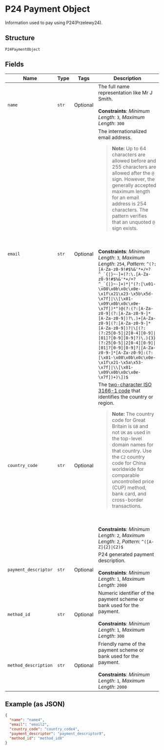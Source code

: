
# P24 Payment Object

Information used to pay using P24(Przelewy24).

## Structure

`P24PaymentObject`

## Fields

| Name | Type | Tags | Description |
|  --- | --- | --- | --- |
| `name` | `str` | Optional | The full name representation like Mr J Smith.<br><br>**Constraints**: *Minimum Length*: `3`, *Maximum Length*: `300` |
| `email` | `str` | Optional | The internationalized email address.<blockquote><strong>Note:</strong> Up to 64 characters are allowed before and 255 characters are allowed after the <code>@</code> sign. However, the generally accepted maximum length for an email address is 254 characters. The pattern verifies that an unquoted <code>@</code> sign exists.</blockquote><br><br>**Constraints**: *Minimum Length*: `3`, *Maximum Length*: `254`, *Pattern*: ``^(?:[A-Za-z0-9!#$%&'*+/=?^_`{\|}~-]+(?:\.[A-Za-z0-9!#$%&'*+/=?^_`{\|}~-]+)*\|"(?:[\x01-\x08\x0b\x0c\x0e-\x1f\x21\x23-\x5b\x5d-\x7f]\|\\[\x01-\x09\x0b\x0c\x0e-\x7f])*")@(?:(?:[A-Za-z0-9](?:[A-Za-z0-9-]*[A-Za-z0-9])?\.)+[A-Za-z0-9](?:[A-Za-z0-9-]*[A-Za-z0-9])?\|\[(?:(?:25[0-5]\|2[0-4][0-9]\|[01]?[0-9][0-9]?)\.){3}(?:25[0-5]\|2[0-4][0-9]\|[01]?[0-9][0-9]?\|[A-Za-z0-9-]*[A-Za-z0-9]:(?:[\x01-\x08\x0b\x0c\x0e-\x1f\x21-\x5a\x53-\x7f]\|\\[\x01-\x09\x0b\x0c\x0e-\x7f])+)\])$`` |
| `country_code` | `str` | Optional | The [two-character ISO 3166-1 code](/api/rest/reference/country-codes/) that identifies the country or region.<blockquote><strong>Note:</strong> The country code for Great Britain is <code>GB</code> and not <code>UK</code> as used in the top-level domain names for that country. Use the `C2` country code for China worldwide for comparable uncontrolled price (CUP) method, bank card, and cross-border transactions.</blockquote><br><br>**Constraints**: *Minimum Length*: `2`, *Maximum Length*: `2`, *Pattern*: `^([A-Z]{2}\|C2)$` |
| `payment_descriptor` | `str` | Optional | P24 generated payment description.<br><br>**Constraints**: *Minimum Length*: `1`, *Maximum Length*: `2000` |
| `method_id` | `str` | Optional | Numeric identifier of the payment scheme or bank used for the payment.<br><br>**Constraints**: *Minimum Length*: `1`, *Maximum Length*: `300` |
| `method_description` | `str` | Optional | Friendly name of the payment scheme or bank used for the payment.<br><br>**Constraints**: *Minimum Length*: `1`, *Maximum Length*: `2000` |

## Example (as JSON)

```json
{
  "name": "name4",
  "email": "email2",
  "country_code": "country_code4",
  "payment_descriptor": "payment_descriptor8",
  "method_id": "method_id8"
}
```

